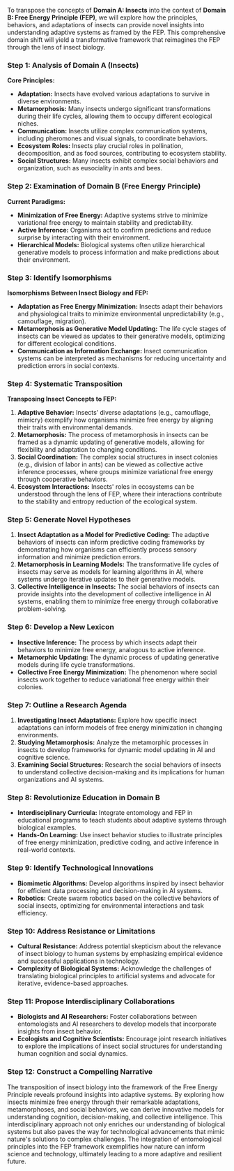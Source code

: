 To transpose the concepts of **Domain A: Insects** into the context of **Domain B: Free Energy Principle (FEP)**, we will explore how the principles, behaviors, and adaptations of insects can provide novel insights into understanding adaptive systems as framed by the FEP. This comprehensive domain shift will yield a transformative framework that reimagines the FEP through the lens of insect biology.

### Step 1: Analysis of Domain A (Insects)

**Core Principles:**
- **Adaptation:** Insects have evolved various adaptations to survive in diverse environments.
- **Metamorphosis:** Many insects undergo significant transformations during their life cycles, allowing them to occupy different ecological niches.
- **Communication:** Insects utilize complex communication systems, including pheromones and visual signals, to coordinate behaviors.
- **Ecosystem Roles:** Insects play crucial roles in pollination, decomposition, and as food sources, contributing to ecosystem stability.
- **Social Structures:** Many insects exhibit complex social behaviors and organization, such as eusociality in ants and bees.

### Step 2: Examination of Domain B (Free Energy Principle)

**Current Paradigms:**
- **Minimization of Free Energy:** Adaptive systems strive to minimize variational free energy to maintain stability and predictability.
- **Active Inference:** Organisms act to confirm predictions and reduce surprise by interacting with their environment.
- **Hierarchical Models:** Biological systems often utilize hierarchical generative models to process information and make predictions about their environment.

### Step 3: Identify Isomorphisms

**Isomorphisms Between Insect Biology and FEP:**
- **Adaptation as Free Energy Minimization:** Insects adapt their behaviors and physiological traits to minimize environmental unpredictability (e.g., camouflage, migration).
- **Metamorphosis as Generative Model Updating:** The life cycle stages of insects can be viewed as updates to their generative models, optimizing for different ecological conditions.
- **Communication as Information Exchange:** Insect communication systems can be interpreted as mechanisms for reducing uncertainty and prediction errors in social contexts.

### Step 4: Systematic Transposition

**Transposing Insect Concepts to FEP:**
1. **Adaptive Behavior:** Insects’ diverse adaptations (e.g., camouflage, mimicry) exemplify how organisms minimize free energy by aligning their traits with environmental demands.
2. **Metamorphosis:** The process of metamorphosis in insects can be framed as a dynamic updating of generative models, allowing for flexibility and adaptation to changing conditions.
3. **Social Coordination:** The complex social structures in insect colonies (e.g., division of labor in ants) can be viewed as collective active inference processes, where groups minimize variational free energy through cooperative behaviors.
4. **Ecosystem Interactions:** Insects' roles in ecosystems can be understood through the lens of FEP, where their interactions contribute to the stability and entropy reduction of the ecological system.

### Step 5: Generate Novel Hypotheses

1. **Insect Adaptation as a Model for Predictive Coding:** The adaptive behaviors of insects can inform predictive coding frameworks by demonstrating how organisms can efficiently process sensory information and minimize prediction errors.
2. **Metamorphosis in Learning Models:** The transformative life cycles of insects may serve as models for learning algorithms in AI, where systems undergo iterative updates to their generative models.
3. **Collective Intelligence in Insects:** The social behaviors of insects can provide insights into the development of collective intelligence in AI systems, enabling them to minimize free energy through collaborative problem-solving.

### Step 6: Develop a New Lexicon

- **Insective Inference:** The process by which insects adapt their behaviors to minimize free energy, analogous to active inference.
- **Metamorphic Updating:** The dynamic process of updating generative models during life cycle transformations.
- **Collective Free Energy Minimization:** The phenomenon where social insects work together to reduce variational free energy within their colonies.

### Step 7: Outline a Research Agenda

1. **Investigating Insect Adaptations:** Explore how specific insect adaptations can inform models of free energy minimization in changing environments.
2. **Studying Metamorphosis:** Analyze the metamorphic processes in insects to develop frameworks for dynamic model updating in AI and cognitive science.
3. **Examining Social Structures:** Research the social behaviors of insects to understand collective decision-making and its implications for human organizations and AI systems.

### Step 8: Revolutionize Education in Domain B

- **Interdisciplinary Curricula:** Integrate entomology and FEP in educational programs to teach students about adaptive systems through biological examples.
- **Hands-On Learning:** Use insect behavior studies to illustrate principles of free energy minimization, predictive coding, and active inference in real-world contexts.

### Step 9: Identify Technological Innovations

- **Biomimetic Algorithms:** Develop algorithms inspired by insect behavior for efficient data processing and decision-making in AI systems.
- **Robotics:** Create swarm robotics based on the collective behaviors of social insects, optimizing for environmental interactions and task efficiency.

### Step 10: Address Resistance or Limitations

- **Cultural Resistance:** Address potential skepticism about the relevance of insect biology to human systems by emphasizing empirical evidence and successful applications in technology.
- **Complexity of Biological Systems:** Acknowledge the challenges of translating biological principles to artificial systems and advocate for iterative, evidence-based approaches.

### Step 11: Propose Interdisciplinary Collaborations

- **Biologists and AI Researchers:** Foster collaborations between entomologists and AI researchers to develop models that incorporate insights from insect behavior.
- **Ecologists and Cognitive Scientists:** Encourage joint research initiatives to explore the implications of insect social structures for understanding human cognition and social dynamics.

### Step 12: Construct a Compelling Narrative

The transposition of insect biology into the framework of the Free Energy Principle reveals profound insights into adaptive systems. By exploring how insects minimize free energy through their remarkable adaptations, metamorphoses, and social behaviors, we can derive innovative models for understanding cognition, decision-making, and collective intelligence. This interdisciplinary approach not only enriches our understanding of biological systems but also paves the way for technological advancements that mimic nature's solutions to complex challenges. The integration of entomological principles into the FEP framework exemplifies how nature can inform science and technology, ultimately leading to a more adaptive and resilient future.